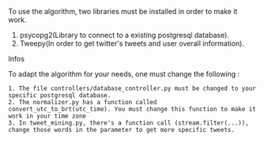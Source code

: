 To use the algorithm, two libraries must be installed in order to make it work.

  1. psycopg2(Library to connect to a existing postgresql database).
  2. Tweepy(In order to get twitter's tweets and user overall information).
  
Infos 

  To adapt the algorithm for your needs, one must change the following :
  
    1. The file controllers/database_controller.py must be changed to your specific postgresql database.
    2. The normalizer.py has a function called convert_utc_to_brt(utc_time). You must change this function to make it work in your time zone
    3. In tweet_mining.py, there's a function call (stream.filter(...)), change those words in the parameter to get more specific tweets.
